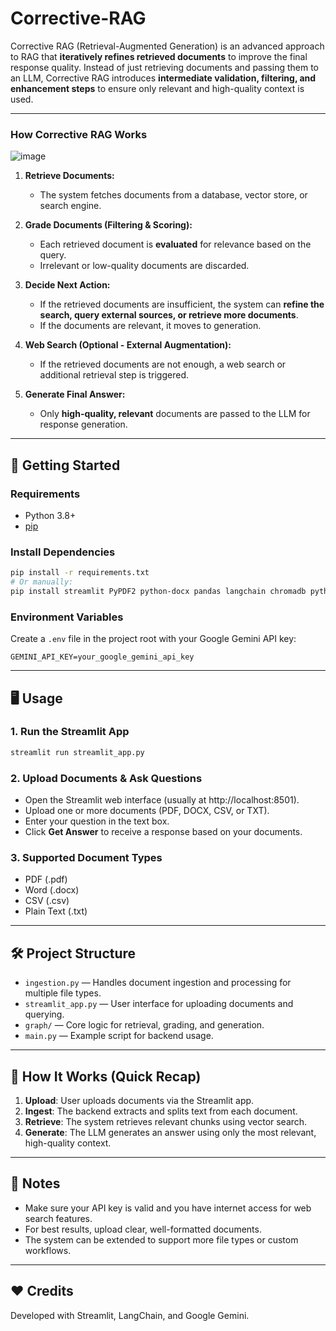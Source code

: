 # Corrective-RAG

Corrective RAG (Retrieval-Augmented Generation) is an advanced approach to RAG that **iteratively refines retrieved documents** to improve the final response quality. Instead of just retrieving documents and passing them to an LLM, Corrective RAG introduces **intermediate validation, filtering, and enhancement steps** to ensure only relevant and high-quality context is used.  

---

### **How Corrective RAG Works**

![image](https://github.com/user-attachments/assets/b387c119-d13d-4ac8-8532-91f05134d416)

1. **Retrieve Documents:**  
   - The system fetches documents from a database, vector store, or search engine.
  
2. **Grade Documents (Filtering & Scoring):**  
   - Each retrieved document is **evaluated** for relevance based on the query.
   - Irrelevant or low-quality documents are discarded.
  
3. **Decide Next Action:**  
   - If the retrieved documents are insufficient, the system can **refine the search, query external sources, or retrieve more documents**.
   - If the documents are relevant, it moves to generation.
  
4. **Web Search (Optional - External Augmentation):**  
   - If the retrieved documents are not enough, a web search or additional retrieval step is triggered.
  
5. **Generate Final Answer:**  
   - Only **high-quality, relevant** documents are passed to the LLM for response generation.

---

## 🚀 Getting Started

### Requirements
- Python 3.8+
- [pip](https://pip.pypa.io/en/stable/)

### Install Dependencies
```bash
pip install -r requirements.txt
# Or manually:
pip install streamlit PyPDF2 python-docx pandas langchain chromadb python-dotenv
```

### Environment Variables
Create a `.env` file in the project root with your Google Gemini API key:
```
GEMINI_API_KEY=your_google_gemini_api_key
```

---

## 🖥️ Usage

### 1. Run the Streamlit App
```bash
streamlit run streamlit_app.py
```

### 2. Upload Documents & Ask Questions
- Open the Streamlit web interface (usually at http://localhost:8501).
- Upload one or more documents (PDF, DOCX, CSV, or TXT).
- Enter your question in the text box.
- Click **Get Answer** to receive a response based on your documents.

### 3. Supported Document Types
- PDF (.pdf)
- Word (.docx)
- CSV (.csv)
- Plain Text (.txt)

---

## 🛠️ Project Structure
- `ingestion.py` — Handles document ingestion and processing for multiple file types.
- `streamlit_app.py` — User interface for uploading documents and querying.
- `graph/` — Core logic for retrieval, grading, and generation.
- `main.py` — Example script for backend usage.

---

## 🤖 How It Works (Quick Recap)
1. **Upload**: User uploads documents via the Streamlit app.
2. **Ingest**: The backend extracts and splits text from each document.
3. **Retrieve**: The system retrieves relevant chunks using vector search.
4. **Generate**: The LLM generates an answer using only the most relevant, high-quality context.

---

## 📢 Notes
- Make sure your API key is valid and you have internet access for web search features.
- For best results, upload clear, well-formatted documents.
- The system can be extended to support more file types or custom workflows.

---

## ❤️ Credits
Developed with Streamlit, LangChain, and Google Gemini.



